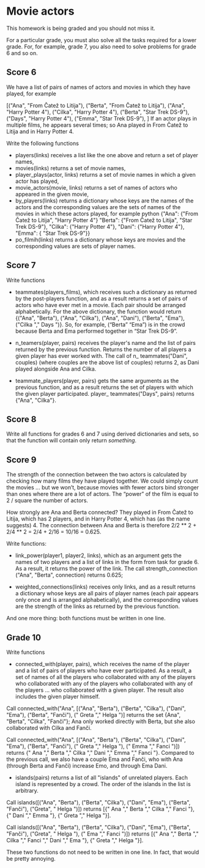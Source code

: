 # Movie actors
This homework is being graded and you should not miss it.

For a particular grade, you must also solve all the tasks required for a lower grade. For, for example, grade 7, you also need to solve problems for grade 6 and so on.

## Score 6
We have a list of pairs of names of actors and movies in which they have played, for example

[("Ana", "From Čatež to Litija"),
 ("Berta", "From Čatež to Litija"),
 ("Ana", "Harry Potter 4"),
 ("Cilka", "Harry Potter 4"),
 ("Berta", "Star Trek DS-9"),
 ("Days", "Harry Potter 4"),
 ("Emma", "Star Trek DS-9"),
]
If an actor plays in multiple films, he appears several times; so Ana played in From Čatež to Litija and in Harry Potter 4.

Write the following functions

- players(links) receives a list like the one above and return a set of player names,
- movies(links) returns a set of movie names,
- player_plays(actor, links) returns a set of movie names in which a given actor has played,
- movie_actors(movie, links) returns a set of names of actors who appeared in the given movie,
- by_players(links) returns a dictionary whose keys are the names of the actors and the corresponding values are the sets of names of the movies in which these actors played, for example python {"Ana": {"From Čatež to Litija", "Harry Potter 4"} "Berta": {"From Čatež to Litija", "Star Trek DS-9"}, "Cilka": {"Harry Potter 4"}, "Dani": {"Harry Potter 4"}, "Emma": { "Star Trek DS-9"}}
- po_filmih(links) returns a dictionary whose keys are movies and the corresponding values are sets of player names.
## Score 7
Write functions

- teammates(players_films), which receives such a dictionary as returned by the post-players function, and as a result returns a set of pairs of actors who have ever met in a movie. Each pair should be arranged alphabetically. For the above dictionary, the function would return {("Ana", "Berta"), ("Ana", "Cilka"), ("Ana", "Dani"), ("Berta", "Ema"), ("Cilka "," Days ")}. So, for example, (“Berta” “Ema”) is in the crowd because Berta and Ema performed together in “Star Trek DS-9”.

- n_teamers(player, pairs) receives the player's name and the list of pairs returned by the previous function. Returns the number of all players a given player has ever worked with. The call of n_ teammates("Dani", couples) (where couples are the above list of couples) returns 2, as Dani played alongside Ana and Cilka.

- teammate_players(player, pairs) gets the same arguments as the previous function, and as a result returns the set of players with which the given player participated. player_ teammates("Days", pairs) returns {"Ana", "Cilka"}.

## Score 8
Write all functions for grades 6 and 7 using derived dictionaries and sets, so that the function will contain only return *something*.

## Score 9
The strength of the connection between the two actors is calculated by checking how many films they have played together. We could simply count the movies ... but we won’t, because movies with fewer actors bind stronger than ones where there are a lot of actors. The “power” of the film is equal to 2 / square the number of actors.

How strongly are Ana and Berta connected? They played in From Čatež to Litija, which has 2 players, and in Harry Potter 4, which has (as the name suggests) 4. The connection between Ana and Berta is therefore 2/2 ** 2 + 2/4 ** 2 = 2/4 + 2/16 = 10/16 = 0.625.

Write functions:

- link_power(player1, player2, links), which as an argument gets the names of two players and a list of links in the form from task for grade 6. As a result, it returns the power of the link. The call strength_connection ("Ana", "Berta", connection) returns 0.625;

- weighted_connections(links) receives only links, and as a result returns a dictionary whose keys are all pairs of player names (each pair appears only once and is arranged alphabetically), and the corresponding values are the strength of the links as returned by the previous function.

And one more thing: both functions must be written in one line.

## Grade 10
Write functions

- connected_with(player, pairs), which receives the name of the player and a list of pairs of players who have ever participated. As a result, a set of names of all the players who collaborated with any of the players who collaborated with any of the players who collaborated with any of the players ... who collaborated with a given player. The result also includes the given player himself.

Call connected_with("Ana", [("Ana", "Berta"), ("Berta", "Cilka"), ("Dani", "Ema"), ("Berta", "Fanči"), (" Greta "," Helga ")] returns the set {Ana", "Berta", "Cilka", "Fanči"}; Ana only worked directly with Berta, but she also collaborated with Cilka and Fanči.

Call connected_with("Ana", [("Ana", "Berta"), ("Berta", "Cilka"), ("Dani", "Ema"), ("Berta", "Fanči"), (" Greta "," Helga "), (" Emma "," Fanci ")]) returns {" Ana "," Berta "," Cilka "," Dani "," Emma "," Fanci "}. Compared to the previous call, we also have a couple Ema and Fanči, who with Ana (through Berta and Fanči) increase Emo, and through Ema Dani.

- islands(pairs) returns a list of all "islands" of unrelated players. Each island is represented by a crowd. The order of the islands in the list is arbitrary.

Call islands([("Ana", "Berta"), ("Berta", "Cilka"), ("Dani", "Ema"), ("Berta", "Fanči"), ("Greta", " Helga ")]) returns [{" Ana "," Berta "," Cilka "," Fanci "}, {" Dani "," Emma "}, {" Greta "," Helga "}].

Call islands([("Ana", "Berta"), ("Berta", "Cilka"), ("Dani", "Ema"), ("Berta", "Fanči"), ("Greta", " Helga "), (" Ema "," Fanci ")]) returns [{" Ana "," Berta "," Cilka "," Fanci "," Dani "," Ema "}, {" Greta "," Helga "}].

These two functions do not need to be written in one line. In fact, that would be pretty annoying.
